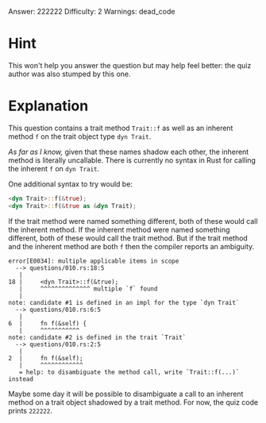 Answer: 222222
Difficulty: 2
Warnings: dead_code

# Hint

This won't help you answer the question but may help feel better: the quiz
author was also stumped by this one.

# Explanation

This question contains a trait method `Trait::f` as well as an inherent method
`f` on the trait object type `dyn Trait`.

*As far as I know,* given that these names shadow each other, the inherent
method is literally uncallable. There is currently no syntax in Rust for calling
the inherent `f` on `dyn Trait`.

One additional syntax to try would be:

```rust
<dyn Trait>::f(&true);
<dyn Trait>::f(&true as &dyn Trait);
```

If the trait method were named something different, both of these would call the
inherent method. If the inherent method were named something different, both of
these would call the trait method. But if the trait method and the inherent
method are both `f` then the compiler reports an ambiguity.

```
error[E0034]: multiple applicable items in scope
  --> questions/010.rs:18:5
   |
18 |     <dyn Trait>::f(&true);
   |     ^^^^^^^^^^^^^^ multiple `f` found
   |
note: candidate #1 is defined in an impl for the type `dyn Trait`
  --> questions/010.rs:6:5
   |
6  |     fn f(&self) {
   |     ^^^^^^^^^^^
note: candidate #2 is defined in the trait `Trait`
  --> questions/010.rs:2:5
   |
2  |     fn f(&self);
   |     ^^^^^^^^^^^^
   = help: to disambiguate the method call, write `Trait::f(...)` instead
```

Maybe some day it will be possible to disambiguate a call to an inherent method
on a trait object shadowed by a trait method. For now, the quiz code prints
`222222`.
